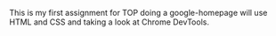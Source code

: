 This is my first assignment for TOP doing a google-homepage will use HTML and CSS and taking a look at Chrome DevTools.